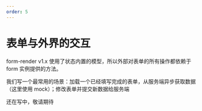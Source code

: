 ```yaml
---
order: 5
---
```


# 表单与外界的交互

form-render v1.x 使用了状态内置的模型，所以外部对表单的所有操作都依赖于 form 实例提供的方法。

我们写一个最常用的场景：加载一个已经填写完成的表单，从服务端异步获取数据（这里使用 mock）；修改表单并提交新数据给服务端

还在写中，敬请期待
